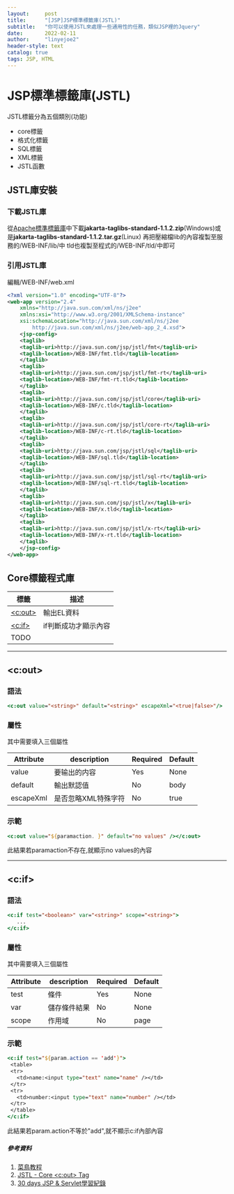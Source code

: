 ```yaml
---
layout:     post
title:      "[JSP]JSP標準標籤庫(JSTL)"
subtitle:   "你可以使用JSTL來處理一些通用性的任務，類似JSP裡的Jquery"
date:       2022-02-11
author:     "linyejoe2"
header-style: text
catalog: true
tags: JSP, HTML
---
```


#  JSP標準標籤庫(JSTL)

JSTL標籤分為五個類別(功能)
+ core標籤
+ 格式化標籤
+ SQL標籤
+ XML標籤
+ JSTL函數
<!--more-->


## JSTL庫安裝

### 下載JSTL庫
從[Apache標準標籤庫](http://archive.apache.org/dist/jakarta/taglibs/standard/binaries/)中下載**jakarta-taglibs-standard-1.1.2.zip**(Windows)或是**jakarta-taglibs-standard-1.1.2.tar.gz**(Linux)
再把壓縮檔lib的內容複製至服務的/WEB-INF/lib/中
tld也複製至程式的/WEB-INF/tld/中即可

### 引用JSTL庫

編輯/WEB-INF/web.xml 

```xml
<?xml version="1.0" encoding="UTF-8"?>
<web-app version="2.4" 
    xmlns="http://java.sun.com/xml/ns/j2ee" 
    xmlns:xsi="http://www.w3.org/2001/XMLSchema-instance"
    xsi:schemaLocation="http://java.sun.com/xml/ns/j2ee 
        http://java.sun.com/xml/ns/j2ee/web-app_2_4.xsd">
    <jsp-config>
    <taglib>
    <taglib-uri>http://java.sun.com/jsp/jstl/fmt</taglib-uri>
    <taglib-location>/WEB-INF/fmt.tld</taglib-location>
    </taglib>
    <taglib>
    <taglib-uri>http://java.sun.com/jsp/jstl/fmt-rt</taglib-uri>
    <taglib-location>/WEB-INF/fmt-rt.tld</taglib-location>
    </taglib>
    <taglib>
    <taglib-uri>http://java.sun.com/jsp/jstl/core</taglib-uri>
    <taglib-location>/WEB-INF/c.tld</taglib-location>
    </taglib>
    <taglib>
    <taglib-uri>http://java.sun.com/jsp/jstl/core-rt</taglib-uri>
    <taglib-location>/WEB-INF/c-rt.tld</taglib-location>
    </taglib>
    <taglib>
    <taglib-uri>http://java.sun.com/jsp/jstl/sql</taglib-uri>
    <taglib-location>/WEB-INF/sql.tld</taglib-location>
    </taglib>
    <taglib>
    <taglib-uri>http://java.sun.com/jsp/jstl/sql-rt</taglib-uri>
    <taglib-location>/WEB-INF/sql-rt.tld</taglib-location>
    </taglib>
    <taglib>
    <taglib-uri>http://java.sun.com/jsp/jstl/x</taglib-uri>
    <taglib-location>/WEB-INF/x.tld</taglib-location>
    </taglib>
    <taglib>
    <taglib-uri>http://java.sun.com/jsp/jstl/x-rt</taglib-uri>
    <taglib-location>/WEB-INF/x-rt.tld</taglib-location>
    </taglib>
    </jsp-config>
</web-app>
```

## Core標籤程式庫

|標籤|描述|
|---|---|
|[<c:out>](#<c:out>)|輸出EL資料|
|[<c:if>](#<c:if>)|if判斷成功才顯示內容|
|TODO||

--------------------------------

## <c:out>

### 語法
```jsp
<c:out value="<string>" default="<string>" escapeXml="<true|false>"/>
```

### 屬性
其中需要填入三個屬性

|Attribute|description|Required|Default|
|-|-|-|-|
|value|要输出的内容|Yes|None|
|default|輸出默認值|No|body|
|escapeXml|是否忽略XML特殊字符|No|true|

### 示範
```jsp
<c:out value="${paramaction. }" default="no values" /></c:out>
```
此結果若paramaction不存在,就顯示no values的內容

--------------------------------

## <c:if>

### 語法
```jsp
<c:if test="<boolean>" var="<string>" scope="<string>">
   ...
</c:if>
```

### 屬性
其中需要填入三個屬性

|Attribute|description|Required|Default|
|-|-|-|-|
|test|條件|Yes|None|
|var|儲存條件結果|No|None|
|scope|作用域|No|page|

### 示範
```jsp
<c:if test="${param.action == 'add'}">
 <table>
 <tr>
   <td>name:<input type="text" name="name" /></td>
 </tr>
 <tr>
   <td>number:<input type="text" name="number" /></td>
 </tr>
 </table>
</c:if>
```
此結果若param.action不等於"add",就不顯示c:if內部內容

##### 參考資料
1. [菜鳥教程](https://www.runoob.com/jsp/jsp-jstl.html)
2. [JSTL - Core <c:out> Tag](https://www.tutorialspoint.com/jsp/jstl_core_out_tag.htm)
3. [30 days JSP & Servlet學習紀錄](https://ithelp.ithome.com.tw/articles/10186941)